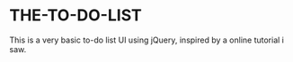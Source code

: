 # THE-TO-DO-LIST
This is a very basic to-do list UI using jQuery, inspired by a online tutorial i saw.
